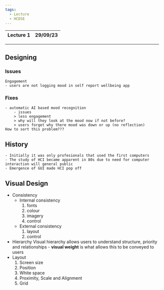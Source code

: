 ```yaml
---
tags:
  - Lecture
  - HCDSE
---
```

Lecture 1 | 29/09/23
:-- | --:

---
## Designing
	
### Issues 
	Engagement
	- users are not logging mood in self report wellbeing app

### Fixes
	- automatic AI based mood recognition
		- issues
		> less engagement
		> why will they look at the mood now if not before?
		> users forget why there mood was down or up (no reflection)
	How to sort this problem???

## History
	- Initially it was only profesionals that used the first computers
	- The study of HCI became apparent in 80s due to need for computer interaction will general public
	- Emergence of GUI made HCI pop off

## Visual Design
- Consistency
	* Internal consistency
		1. fonts
		2. colour
		3. imagery
		4. control
	- External consistency
		1. layout
		2. control
- Hierarchy
	Visual hierarchy allows users to understand structure, priority and relationships - **visual weight** is what allows this to be conveyed to users 
- Layout
	1. Screen size
	2. Position
	3. White space
	4. Proximity, Scale and Alignment
	5. Grid
